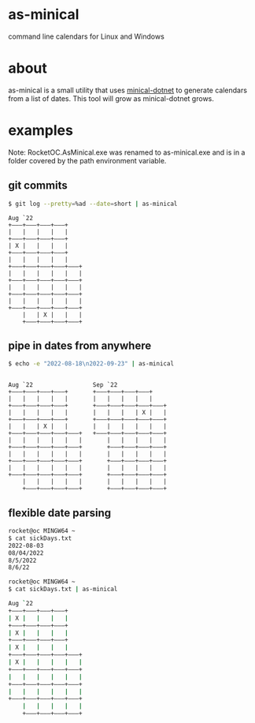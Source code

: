 # as-minical

command line calendars for Linux and Windows

# about

as-minical is a small utility that uses [minical-dotnet](https://github.com/rocketOC/minical-dotnet) to generate calendars from a list of dates. This tool will grow as minical-dotnet grows.

# examples

Note: RocketOC.AsMinical.exe was renamed to as-minical.exe and is in a folder covered by the path environment variable.

## git commits

```bash
$ git log --pretty=%ad --date=short | as-minical
```

```
Aug `22
+―――+―――+―――+―――+
|   |   |   |   |
+―――+―――+―――+―――+
| X |   |   |   |
+―――+―――+―――+―――+
|   |   |   |   |
+―――+―――+―――+―――+―――+
|   |   |   |   |   |
+―――+―――+―――+―――+―――+
|   |   |   |   |   |
+―――+―――+―――+―――+―――+
|   |   |   |   |   |
+―――+―――+―――+―――+―――+
    |   | X |   |   |
    +―――+―――+―――+―――+
```

## pipe in dates from anywhere
```bash
$ echo -e "2022-08-18\n2022-09-23" | as-minical
```

```

Aug `22                 Sep `22
+―――+―――+―――+―――+       +―――+―――+―――+―――+
|   |   |   |   |       |   |   |   |   |
+―――+―――+―――+―――+       +―――+―――+―――+―――+―――+
|   |   |   |   |       |   |   |   | X |   |
+―――+―――+―――+―――+       +―――+―――+―――+―――+―――+
|   |   | X |   |       |   |   |   |   |   |
+―――+―――+―――+―――+―――+   +―――+―――+―――+―――+―――+
|   |   |   |   |   |       |   |   |   |   |
+―――+―――+―――+―――+―――+       +―――+―――+―――+―――+
|   |   |   |   |   |       |   |   |   |   |
+―――+―――+―――+―――+―――+       +―――+―――+―――+―――+
|   |   |   |   |   |       |   |   |   |   |
+―――+―――+―――+―――+―――+       +―――+―――+―――+―――+
    |   |   |   |   |       |   |   |   |   |
    +―――+―――+―――+―――+       +―――+―――+―――+―――+

```

## flexible date parsing

```bash
rocket@oc MINGW64 ~
$ cat sickDays.txt
2022-08-03
08/04/2022
8/5/2022
8/6/22

rocket@oc MINGW64 ~
$ cat sickDays.txt | as-minical

Aug `22
+―――+―――+―――+―――+
| X |   |   |   |
+―――+―――+―――+―――+
| X |   |   |   |
+―――+―――+―――+―――+
| X |   |   |   |
+―――+―――+―――+―――+―――+
| X |   |   |   |   |
+―――+―――+―――+―――+―――+
|   |   |   |   |   |
+―――+―――+―――+―――+―――+
|   |   |   |   |   |
+―――+―――+―――+―――+―――+
    |   |   |   |   |
    +―――+―――+―――+―――+
```